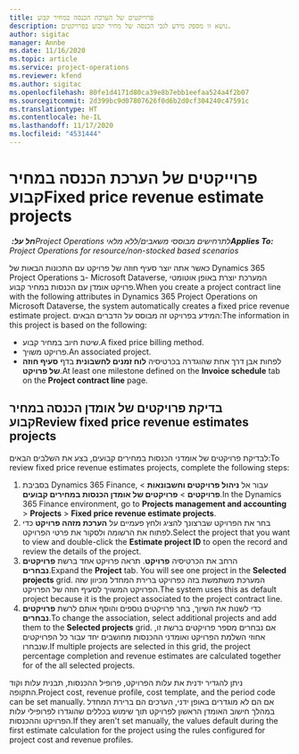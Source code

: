 ```yaml
---
title: פרוייקטים של הערכת הכנסה במחיר קבוע
description: נושא זו מספק מידע לגבי הכנסה של מחיר קבוע בפרויקטים.
author: sigitac
manager: Annbe
ms.date: 11/16/2020
ms.topic: article
ms.service: project-operations
ms.reviewer: kfend
ms.author: sigitac
ms.openlocfilehash: 80fe1d4171d80ca39e8b7ebb1eefaa524a4f2b07
ms.sourcegitcommit: 2d399bc9d07807626f0d6b2d0cf304240c47591c
ms.translationtype: HT
ms.contentlocale: he-IL
ms.lasthandoff: 11/17/2020
ms.locfileid: "4531444"
---
```

# <a name="fixed-price-revenue-estimate-projects"></a><span data-ttu-id="f3034-103">פרוייקטים של הערכת הכנסה במחיר קבוע</span><span class="sxs-lookup"><span data-stu-id="f3034-103">Fixed price revenue estimate projects</span></span> 

<span data-ttu-id="f3034-104">_**חל על:** ‏Project Operations לתרחישים מבוססי משאבים/ללא מלאי_</span><span class="sxs-lookup"><span data-stu-id="f3034-104">_**Applies To:** Project Operations for resource/non-stocked based scenarios_</span></span>

<span data-ttu-id="f3034-105">כאשר אתה יוצר סעיף חוזה של פרויקט עם התכונות הבאות של Dynamics 365 Project Operations ב- Microsoft Dataverse, המערכת יוצרת באופן אוטומטי פרויקט אומדן עם הכנסות במחיר קבוע.</span><span class="sxs-lookup"><span data-stu-id="f3034-105">When you create a project contract line with the following attributes in Dynamics 365 Project Operations on Microsoft Dataverse, the system automatically creates a fixed price revenue estimate project.</span></span> <span data-ttu-id="f3034-106">המידע בפרויקט זה מבוסס על הדברים הבאים:</span><span class="sxs-lookup"><span data-stu-id="f3034-106">The information in this project is based on the following:</span></span>

  - <span data-ttu-id="f3034-107">שיטת חיוב במחיר קבוע.</span><span class="sxs-lookup"><span data-stu-id="f3034-107">A fixed price billing method.</span></span>
  - <span data-ttu-id="f3034-108">פרויקט משויך.</span><span class="sxs-lookup"><span data-stu-id="f3034-108">An associated project.</span></span>
  - <span data-ttu-id="f3034-109">לפחות אבן דרך אחת שהוגדרה בכרטיסיה **לוח זמנים לחשבונית** בדף **סעיף חוזה של פרויקט**.</span><span class="sxs-lookup"><span data-stu-id="f3034-109">At least one milestone defined on the **Invoice schedule** tab on the **Project contract line** page.</span></span>

## <a name="review-fixed-price-revenue-estimates-projects"></a><span data-ttu-id="f3034-110">בדיקת פרויקטים של אומדן הכנסה במחיר קבוע</span><span class="sxs-lookup"><span data-stu-id="f3034-110">Review fixed price revenue estimates projects</span></span>
<span data-ttu-id="f3034-111">לבדיקת פרויקטים של אומדני הכנסות במחירים קבועים, בצע את השלבים הבאים:</span><span class="sxs-lookup"><span data-stu-id="f3034-111">To review fixed price revenue estimates projects, complete the following steps:</span></span>

1. <span data-ttu-id="f3034-112">בסביבת Dynamics 365 Finance, עבור אל **ניהול פרויקטים וחשבונאות** > **פרויקטים** > **פרויקטים של אומדן הכנסות במחירים קבועים**.</span><span class="sxs-lookup"><span data-stu-id="f3034-112">In the Dynamics 365 Finance environment, go to **Projects management and accounting** > **Projects** > **Fixed price revenue estimate projects**.</span></span>
2. <span data-ttu-id="f3034-113">בחר את הפרויקט שברצונך להציג ולחץ פעמיים על **הערכת מזהה פרויקט** כדי לפתוח את הרשומה ולסקור את פרטי הפרויקט.</span><span class="sxs-lookup"><span data-stu-id="f3034-113">Select the project that you want to view and double-click the **Estimate project ID** to open the record and review the details of the project.</span></span>
3. <span data-ttu-id="f3034-114">הרחב את הכרטיסיה **פרויקט**. תראה פרויקט אחד ברשת **פרויקטים נבחרים**.</span><span class="sxs-lookup"><span data-stu-id="f3034-114">Expand the **Project** tab. You will see one project in the **Selected projects** grid.</span></span> <span data-ttu-id="f3034-115">המערכת משתמשת בזה כפרויקט ברירת המחדל מכיוון שזה הפרויקט המשויך לסעיף חוזה של הפרויקט.</span><span class="sxs-lookup"><span data-stu-id="f3034-115">The system uses this as default project because it is the project associated to the project contract line.</span></span> 
4. <span data-ttu-id="f3034-116">כדי לשנות את השיוך, בחר פרויקטים נוספים והוסף אותם לרשת **פרויקטים נבחרים**.</span><span class="sxs-lookup"><span data-stu-id="f3034-116">To change the association, select additional projects and add them to the **Selected projects** grid.</span></span> <span data-ttu-id="f3034-117">אם נבחרים מספר פרויקטים ברשת זו, אחוזי השלמת הפרויקט ואומדני ההכנסות מחושבים יחד עבור כל הפרויקטים שנבחרו.</span><span class="sxs-lookup"><span data-stu-id="f3034-117">If multiple projects are selected in this grid, the project percentage completion and revenue estimates are calculated together for of the all selected projects.</span></span>

  <span data-ttu-id="f3034-118">ניתן להגדיר ידנית את עלות הפרויקט, פרופיל ההכנסות, תבנית עלות וקוד התקופה.</span><span class="sxs-lookup"><span data-stu-id="f3034-118">Project cost, revenue profile, cost template, and the period code can be set manually.</span></span> <span data-ttu-id="f3034-119">אם הם לא מוגדרים באופן ידני, הערכים הם ברירת המחדל במהלך חישוב האומדן הראשון לפרויקט תוך שימוש בכללים שהוגדרו לפרופילי עלות הפרויקט וההכנסות.</span><span class="sxs-lookup"><span data-stu-id="f3034-119">If they aren't set manually, the values default during the first estimate calculation for the project using the rules configured for project cost and revenue profiles.</span></span>


